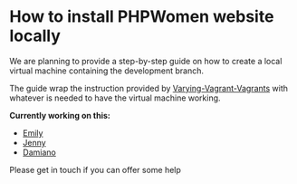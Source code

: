 # How to install PHPWomen website locally

We are planning to provide a step-by-step guide on how to create a local virtual machine containing the development branch.

The guide wrap the instruction provided by [Varying-Vagrant-Vagrants](https://github.com/Varying-Vagrant-Vagrants/VVV) with whatever is needed to have the virtual machine working.

**Currently working on this:**

* [Emily](https://github.com/elstamey)
* [Jenny](https://github.com/missjwo)
* [Damiano](https://github.com/damko)

Please get in touch if you can offer some help